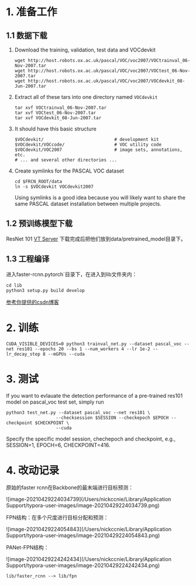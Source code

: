 # 1. 准备工作

## 1.1 数据下载

1. Download the training, validation, test data and VOCdevkit

   ```
   wget http://host.robots.ox.ac.uk/pascal/VOC/voc2007/VOCtrainval_06-Nov-2007.tar
   wget http://host.robots.ox.ac.uk/pascal/VOC/voc2007/VOCtest_06-Nov-2007.tar
   wget http://host.robots.ox.ac.uk/pascal/VOC/voc2007/VOCdevkit_08-Jun-2007.tar
   ```

2. Extract all of these tars into one directory named `VOCdevkit`

   ```
   tar xvf VOCtrainval_06-Nov-2007.tar
   tar xvf VOCtest_06-Nov-2007.tar
   tar xvf VOCdevkit_08-Jun-2007.tar
   ```

3. It should have this basic structure

   ```
   $VOCdevkit/                           # development kit
   $VOCdevkit/VOCcode/                   # VOC utility code
   $VOCdevkit/VOC2007                    # image sets, annotations, etc.
   # ... and several other directories ...
   ```

4. Create symlinks for the PASCAL VOC dataset

   ```
   cd $FRCN_ROOT/data
   ln -s $VOCdevkit VOCdevkit2007
   ```

   Using symlinks is a good idea because you will likely want to share the same PASCAL dataset installation between multiple projects.

## 1.2 预训练模型下载

ResNet 101 [VT Server](https://filebox.ece.vt.edu/~jw2yang/faster-rcnn/pretrained-base-models/resnet101_caffe.pth)
下载完成后把他们放到data/pretrained_model目录下。

## 1.3 工程编译

进入faster-rcnn.pytorch`目录下，在进入到lib文件夹内：

```
cd lib
python3 setup.py build develop
```

[参考你提供的csdn博客](https://blog.csdn.net/weixin_43869778/article/details/96837042?ops_request_misc=%257B%2522request%255Fid%2522%253A%2522161968646216780366521612%2522%252C%2522scm%2522%253A%252220140713.130102334.pc%255Fall.%2522%257D&request_id=161968646216780366521612&biz_id=0&utm_medium=distribute.pc_search_result.none-task-blog-2~all~first_rank_v2~rank_v29-6-96837042.pc_search_result_cache&utm_term=pytorch1.0)

# 2. 训练

```
CUDA_VISIBLE_DEVICES=0 python3 trainval_net.py --dataset pascal_voc --net res101 --epochs 20 --bs 1 --num_workers 4 --lr 1e-2 --lr_decay_step 8 --mGPUs --cuda
```

# 3. 测试

If you want to evlauate the detection performance of a pre-trained res101 model on pascal_voc test set, simply run

```
python3 test_net.py --dataset pascal_voc --net res101 \
                   --checksession $SESSION --checkepoch $EPOCH --checkpoint $CHECKPOINT \
                   --cuda
```

Specify the specific model session, chechepoch and checkpoint, e.g., SESSION=1, EPOCH=6, CHECKPOINT=416.

# 4. 改动记录

原始的faster rcnn在Backbone的最末端进行目标预测：

![image-20210429224034739](/Users/nickccnie/Library/Application Support/typora-user-images/image-20210429224034739.png)

FPN结构：在多个尺度进行目标分配和预测：

![image-20210429224054843](/Users/nickccnie/Library/Application Support/typora-user-images/image-20210429224054843.png)

PANet-FPN结构：

![image-20210429224242434](/Users/nickccnie/Library/Application Support/typora-user-images/image-20210429224242434.png)

```
lib/faster_rcnn --> lib/fpn
```

